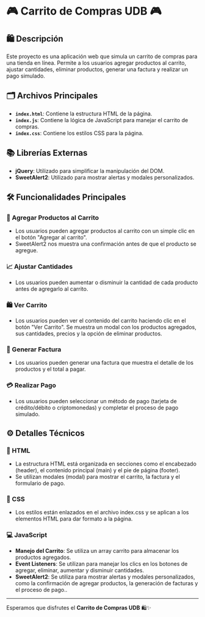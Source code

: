 # 🎮 Carrito de Compras UDB 🎮

## 🛍️ Descripción
Este proyecto es una aplicación web que simula un carrito de compras para una tienda en línea. Permite a los usuarios agregar productos al carrito, ajustar cantidades, eliminar productos, generar una factura y realizar un pago simulado.

## 🗂️ Archivos Principales
- **`index.html`**: Contiene la estructura HTML de la página.
- **`index.js`**:  Contiene la lógica de JavaScript para manejar el carrito de compras.
- **`index.css`**: Contiene los estilos CSS para la página.

## 📚 Librerías Externas
- **jQuery**: Utilizado para simplificar la manipulación del DOM.
- **SweetAlert2**: Utilizado para mostrar alertas y modales personalizados.

## 🛠️ Funcionalidades Principales

### 🛒 Agregar Productos al Carrito
- Los usuarios pueden agregar productos al carrito con un simple clic en el botón "Agregar al carrito".
- SweetAlert2 nos muestra una confirmación antes de que el producto se agregue.

### 📈 Ajustar Cantidades
- Los usuarios pueden aumentar o disminuir la cantidad de cada producto antes de agregarlo al carrito.

### 🛍️ Ver Carrito
- Los usuarios pueden ver el contenido del carrito haciendo clic en el botón "Ver Carrito".
Se muestra un modal con los productos agregados, sus cantidades, precios y la opción de eliminar productos.

### 🧾 Generar Factura
- Los usuarios pueden generar una factura que muestra el detalle de los productos y el total a pagar.

### 💳 Realizar Pago
- Los usuarios pueden seleccionar un método de pago (tarjeta de crédito/débito o criptomonedas) y completar el proceso de pago simulado.

## ⚙️ Detalles Técnicos

### 📝 HTML
- La estructura HTML está organizada en secciones como el encabezado (header), el contenido principal (main) y el pie de página (footer).
- Se utilizan modales (modal) para mostrar el carrito, la factura y el formulario de pago.

### 🎨 CSS
- Los estilos están enlazados en el archivo index.css y se aplican a los elementos HTML para dar formato a la página.

### 💻 JavaScript
- **Manejo del Carrito**: Se utiliza un array carrito para almacenar los productos agregados.
- **Event Listeners**: Se utilizan para manejar los clics en los botones de agregar, eliminar, aumentar y disminuir cantidades.
- **SweetAlert2**: Se utiliza para mostrar alertas y modales personalizados, como la confirmación de agregar productos, la generación de facturas y el proceso de pago..

---

Esperamos que disfrutes el **Carrito de Compras UDB** 🛍️✨
